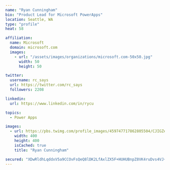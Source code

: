 ```yaml
---
name: "Ryan Cunningham"
bio: "Product Lead for Microsoft PowerApps"
location: Seattle, WA
type: "profile"
heat: 58

affiliation:
  name: Microsoft
  domain: microsoft.com
  images:
    - url: "/assets/images/organizations/microsoft.com-50x50.jpg"
      width: 50
      height: 50

twitter:
  username: rc_says
  url: https://twitter.com/rc_says
  followers: 2208

linkedin:
  url: https://www.linkedin.com/in/rycu

topics:
  - Power Apps

images:
  - url: https://pbs.twimg.com/profile_images/459747717862805504/CJIGZejd_400x400.png
    width: 400
    height: 400
    isCached: true
    title: "Ryan Cunningham"

secured: "XDwRldhLqddxV5a9CCOvFsQeQ8lDK2LfAxlZX5F+HUHUBnpZ8VK4ruDvs4VJ+81GMaAAsXNmPBAVl/2vOFLUz6LHbrkHOO4hR1hQHpK14/tokE7I98i+OhCIDC8jGuK2m3lU77gHo8//wwQJlONuafW6sNmDO51Q2RkhqPcORQ9fFLl1pDlX3y4Zw0YAVlocepaMmrgHIRWVPoyKVdjlSehDpfW0W1aix74VMWw12W5qnjOVczVs9QmznU05VqushsuaW5RftsBOf2s4eSolsJSQgmejmk54MFvWDyR0Cvn52r4JJa4JarXHL1Pb3uB/UwqOlZvzawEF63KNK7H24FEVtaj9tHSvFGwh4tjQ2RV83uafk/qhPtX1dnaPi1/BpOlmu3P0X67B/iViNY2ONcWif1ju09o7he9cABy0qCQ=;aasidXGfrYfWMZzhtjuNcQ=="
---
```


